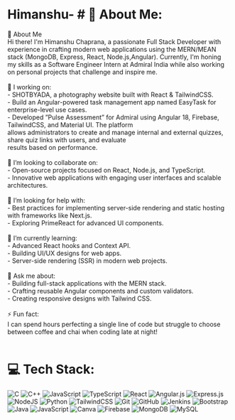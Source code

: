 # Himanshu-  # 💫 About Me:
👋 About Me<br>Hi there! I'm Himanshu Chaprana, a passionate Full Stack Developer with experience in crafting modern web applications using the MERN/MEAN stack (MongoDB, Express, React, Node.js,Angular). Currently, I'm honing my skills as a Software Engineer Intern at Admiral India while also working on personal projects that challenge and inspire me.<br><br>🔭 I working on:<br>- SHOTBYADA, a photography website built with React & TailwindCSS.<br>- Build an Angular-powered task management app named EasyTask for enterprise-level use cases.<br>- Developed ”Pulse Assessment” for Admiral using Angular 18, Firebase, TailwindCSS, and Material UI. The platform<br>allows administrators to create and manage internal and external quizzes, share quiz links with users, and evaluate<br>results based on performance.<br><br>👯 I’m looking to collaborate on:<br>- Open-source projects focused on React, Node.js, and TypeScript.<br>- Innovative web applications with engaging user interfaces and scalable architectures.<br><br>🤝 I’m looking for help with:<br>- Best practices for implementing server-side rendering and static hosting with frameworks like Next.js.<br>- Exploring PrimeReact for advanced UI components.<br><br>🌱 I’m currently learning:<br>- Advanced React hooks and Context API.<br>- Building UI/UX designs for web apps.<br>- Server-side rendering (SSR) in modern web projects.<br><br>💬 Ask me about:<br>- Building full-stack applications with the MERN stack.<br>- Crafting reusable Angular components and custom validators.<br>- Creating responsive designs with Tailwind CSS.<br><br>⚡ Fun fact:<br>I can spend hours perfecting a single line of code but struggle to choose between coffee and chai when coding late at night!<br><br>
 
 

# 💻 Tech Stack:
![C](https://img.shields.io/badge/c-%2300599C.svg?style=for-the-badge&logo=c&logoColor=white) ![C++](https://img.shields.io/badge/c++-%2300599C.svg?style=for-the-badge&logo=c%2B%2B&logoColor=white) ![JavaScript](https://img.shields.io/badge/javascript-%23323330.svg?style=for-the-badge&logo=javascript&logoColor=%23F7DF1E) ![TypeScript](https://img.shields.io/badge/typescript-%23007ACC.svg?style=for-the-badge&logo=typescript&logoColor=white) ![React](https://img.shields.io/badge/react-%2320232a.svg?style=for-the-badge&logo=react&logoColor=%2361DAFB) ![Angular.js](https://img.shields.io/badge/angular.js-%23E23237.svg?style=for-the-badge&logo=angularjs&logoColor=white) ![Express.js](https://img.shields.io/badge/express.js-%23404d59.svg?style=for-the-badge&logo=express&logoColor=%2361DAFB) ![NodeJS](https://img.shields.io/badge/node.js-6DA55F?style=for-the-badge&logo=node.js&logoColor=white) ![Python](https://img.shields.io/badge/python-3670A0?style=for-the-badge&logo=python&logoColor=ffdd54) ![TailwindCSS](https://img.shields.io/badge/tailwindcss-%2338B2AC.svg?style=for-the-badge&logo=tailwind-css&logoColor=white) ![Git](https://img.shields.io/badge/git-%23F05033.svg?style=for-the-badge&logo=git&logoColor=white) ![GitHub](https://img.shields.io/badge/github-%23121011.svg?style=for-the-badge&logo=github&logoColor=white) ![Jenkins](https://img.shields.io/badge/jenkins-%232C5263.svg?style=for-the-badge&logo=jenkins&logoColor=white) ![Bootstrap](https://img.shields.io/badge/bootstrap-%238511FA.svg?style=for-the-badge&logo=bootstrap&logoColor=white) ![Java](https://img.shields.io/badge/java-%23ED8B00.svg?style=for-the-badge&logo=openjdk&logoColor=white) ![JavaScript](https://img.shields.io/badge/javascript-%23323330.svg?style=for-the-badge&logo=javascript&logoColor=%23F7DF1E) ![Canva](https://img.shields.io/badge/Canva-%2300C4CC.svg?style=for-the-badge&logo=Canva&logoColor=white) ![Firebase](https://img.shields.io/badge/firebase-a08021?style=for-the-badge&logo=firebase&logoColor=ffcd34) ![MongoDB](https://img.shields.io/badge/MongoDB-%234ea94b.svg?style=for-the-badge&logo=mongodb&logoColor=white) ![MySQL](https://img.shields.io/badge/mysql-4479A1.svg?style=for-the-badge&logo=mysql&logoColor=white)

